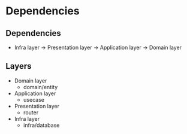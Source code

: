 # Dependencies

## Dependencies
- Infra layer -> Presentation layer -> Application layer -> Domain layer

## Layers
- Domain layer
  - domain/entity
- Application layer
  - usecase
- Presentation layer
  - router
- Infra layer
  - infra/database
